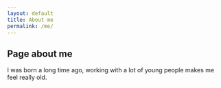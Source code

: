 ```yaml
---
layout: default
title: About me
permalink: /me/
---
```

## Page about me

I was born a long time ago, working with a lot of young people makes me feel really old.